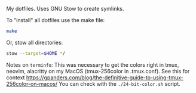 My dotfiles. Uses GNU Stow to create symlinks.

To "install" all dotfiles use the make file:
```bash
make
```
Or, stow all directories:
```bash
stow --target=$HOME */
```

Notes on `terminfo`:
This was necessary to get the colors right in tmux, neovim, alacritty on my MacOS (tmux-256color in .tmux.conf). See this for context https://gpanders.com/blog/the-definitive-guide-to-using-tmux-256color-on-macos/
You can check with the `./24-bit-color.sh` script.
